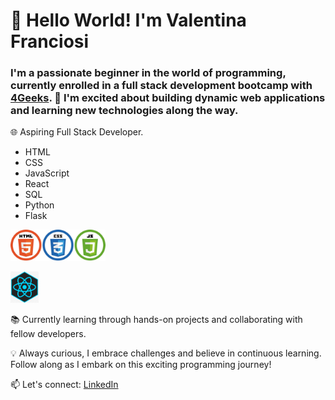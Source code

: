 # 👋 Hello World! I'm Valentina Franciosi

### I'm a passionate beginner in the world of programming, currently enrolled in a full stack development bootcamp with [4Geeks](https://4geeks.com/). 🚀 I'm excited about building dynamic web applications and learning new technologies along the way.

🌐 Aspiring Full Stack Developer.
- HTML
- CSS
- JavaScript
- React
- SQL
- Python
- Flask

<img src="./img/html_css_js-removebg-preview.png"
     height="50"
     alt="fe-logos">

<img src="./img/react.jpg"
     height="50"
     alt="react-logo">

📚 Currently learning through hands-on projects and collaborating with fellow developers.

💡 Always curious, I embrace challenges and believe in continuous learning. Follow along as I embark on this exciting programming journey!

📫 Let's connect: [LinkedIn](https://www.linkedin.com/in/valentinabfb/)
